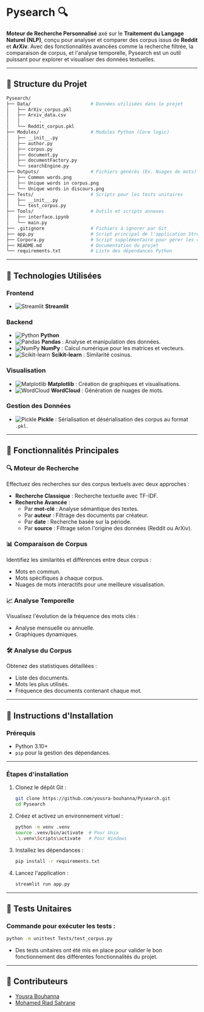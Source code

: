 # Pysearch 🔍

**Moteur de Recherche Personnalisé** axé sur le **Traitement du Langage Naturel (NLP)**, conçu pour analyser et comparer des corpus issus de **Reddit** et **ArXiv**. Avec des fonctionnalités avancées comme la recherche filtrée, la comparaison de corpus, et l'analyse temporelle, Pysearch est un outil puissant pour explorer et visualiser des données textuelles.

---


## 📁 Structure du Projet
```bash
Pysearch/
├── Data/                      # Données utilisées dans le projet
│   ├── ArXiv_corpus.pkl
│   ├── Arxiv_data.csv
│   │       .
│   └── Reddit_corpus.pkl
├── Modules/                   # Modules Python (Core logic)
│   ├── __init__.py
│   ├── author.py
│   ├── corpus.py
│   ├── document.py
│   ├── documentFactory.py
│   └── searchEngine.py
├── Outputs/                   # Fichiers générés (Ex. Nuages de mots)
│   ├── Common words.png
│   ├── Unique words in corpus.png
│   └── Unique words in discours.png
├── Tests/                     # Scripts pour les tests unitaires
│   ├── __init__.py
│   └── test_corpus.py
├── Tools/                     # Outils et scripts annexes
│   ├── interface.ipynb
│   └── main.py
├── .gitignore                 # Fichiers à ignorer par Git
├── app.py                     # Script principal de l'application Streamlit
├── Corpora.py                 # Script supplémentaire pour gérer les corpus
├── README.md                  # Documentation du projet
└── requirements.txt           # Liste des dépendances Python

```

--- 

## 🚀 Technologies Utilisées

### Frontend
- ![Streamlit](https://img.shields.io/badge/-Streamlit-FF4B4B?logo=streamlit&logoColor=white) **Streamlit**

### Backend
- ![Python](https://img.shields.io/badge/-Python-3776AB?logo=python&logoColor=white) **Python**
- ![Pandas](https://img.shields.io/badge/-Pandas-150458?logo=pandas&logoColor=white) **Pandas** : Analyse et manipulation des données.
- ![NumPy](https://img.shields.io/badge/-NumPy-013243?logo=numpy&logoColor=white) **NumPy** : Calcul numérique pour les matrices et vecteurs.
- ![Scikit-learn](https://img.shields.io/badge/-Scikit--learn-F7931E?logo=scikit-learn&logoColor=white) **Scikit-learn** : Similarité cosinus.

### Visualisation
- ![Matplotlib](https://img.shields.io/badge/-Matplotlib-11557C?logo=matplotlib&logoColor=white) **Matplotlib** : Création de graphiques et visualisations.
- ![WordCloud](https://img.shields.io/badge/-WordCloud-009688?logo=wordcloud&logoColor=white) **WordCloud** : Génération de nuages de mots.

### Gestion des Données
- ![Pickle](https://img.shields.io/badge/-Pickle-FFCC00?logo=python&logoColor=black) **Pickle** : Sérialisation et désérialisation des corpus au format `.pkl`.

---

## 🚀 Fonctionnalités Principales

### 🔍 **Moteur de Recherche**
Effectuez des recherches sur des corpus textuels avec deux approches :
- **Recherche Classique** : Recherche textuelle avec TF-IDF.
- **Recherche Avancée** :
  - Par **mot-clé** : Analyse sémantique des textes.
  - Par **auteur** : Filtrage des documents par créateur.
  - Par **date** : Recherche basée sur la période.
  - Par **source** : Filtrage selon l'origine des données (Reddit ou ArXiv).

### 📊 **Comparaison de Corpus**
Identifiez les similarités et différences entre deux corpus :
- Mots en commun.
- Mots spécifiques à chaque corpus.
- Nuages de mots interactifs pour une meilleure visualisation.

### 📈 **Analyse Temporelle**
Visualisez l'évolution de la fréquence des mots clés :
- Analyse mensuelle ou annuelle.
- Graphiques dynamiques.

### 🛠️ **Analyse du Corpus**
Obtenez des statistiques détaillées :
- Liste des documents.
- Mots les plus utilisés.
- Fréquence des documents contenant chaque mot.



---

## 📄 Instructions d'Installation

### Prérequis
- Python 3.10+
- `pip` pour la gestion des dépendances.

---

### Étapes d'installation

1.  Clonez le dépôt Git :
    ```bash
    git clone https://github.com/yousra-bouhanna/Pysearch.git
    cd Pysearch
    ```

2.  Créez et activez un environnement virtuel :
    ```bash
    python -m venv .venv
    source .venv/bin/activate  # Pour Unix
    .\.venv\Scripts\activate   # Pour Windows
    ```

3. Installez les dépendances :
    ```bash
    pip install -r requirements.txt
    ```

4. Lancez l'application :
    ```bash
    streamlit run app.py
    ```

---

## 🧪 Tests Unitaires

### Commande pour exécuter les tests :
```bash
python -m unittest Tests/test_corpus.py
```

- Des tests unitaires ont été mis en place pour valider le bon fonctionnement des différentes fonctionnalités du projet.

---

## 👥 Contributeurs

- [Yousra Bouhanna](https://github.com/yousra-bouhanna)
- [Mohamed Riad Sahrane](https://github.com/riadshrn)
